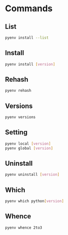 # Commands

## List

```sh
pyenv install --list
```

## Install

```sh
pyenv install [version]
```

## Rehash

```sh
pyenv rehash
```

## Versions

```sh
pyenv versions
```

## Setting

```sh
pyenv local [version]
pyenv global [version]
```

## Uninstall

```sh
pyenv uninstall [version]
```

## Which

```sh
pyenv which python[version]
```

## Whence

```sh
pyenv whence 2to3
```
